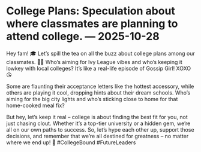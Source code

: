 # College Plans: Speculation about where classmates are planning to attend college. — 2025-10-28

Hey fam! 🎓 Let’s spill the tea on all the buzz about college plans among our classmates. 💁‍♀️ Who’s aiming for Ivy League vibes and who’s keeping it lowkey with local colleges? It’s like a real-life episode of Gossip Girl! XOXO 😘

Some are flaunting their acceptance letters like the hottest accessory, while others are playing it cool, dropping hints about their dream schools. Who’s aiming for the big city lights and who’s sticking close to home for that home-cooked meal fix?

But hey, let’s keep it real – college is about finding the best fit for you, not just chasing clout. Whether it’s a top-tier university or a hidden gem, we’re all on our own paths to success. So, let’s hype each other up, support those decisions, and remember that we’re all destined for greatness – no matter where we end up! 🌟 #CollegeBound #FutureLeaders